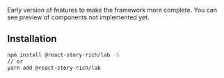 Early version of features to make the framework more complete.
You can see preview of components not implemented yet.

## Installation
```bash
npm install @react-story-rich/lab -S
// or
yarn add @react-story-rich/lab
```
